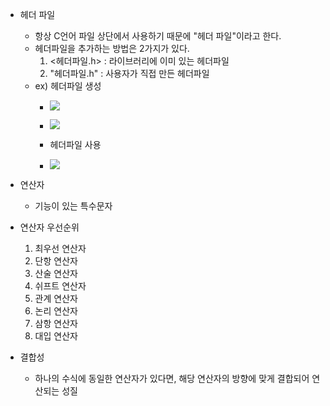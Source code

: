 
- 헤더 파일
	- 항상 C언어 파일 상단에서 사용하기 때문에 "헤더 파일"이라고 한다.
	- 헤더파일을 추가하는 방법은 2가지가 있다.
		1) <헤더파일.h> : 라이브러리에 이미 있는 헤더파일 
		2) "헤더파일.h" : 사용자가 직접 만든 헤더파일
	- ex) 헤더파일 생성
		-  ![](https://i.imgur.com/Run9jWw.png)

		- ![](https://i.imgur.com/TWLx3Tj.png)
		- 헤더파일 사용 
		- ![](https://i.imgur.com/5PRlucR.png)

- 연산자
	- 기능이 있는 특수문자

- 연산자 우선순위
	1) 최우선 연산자
	2) 단항 연산자
	3) 산술 연산자
	4) 쉬프트 연산자
	5) 관계 연산자
	6) 논리 연산자
	7) 삼항 연산자
	8) 대입 연산자

- 결합성
	- 하나의 수식에 동일한 연산자가 있다면, 해당 연산자의 방향에 맞게 결합되어 연산되는 성질
